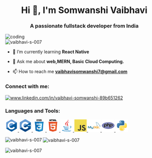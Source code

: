 <h1 align="center">Hi 👋, I'm Somwanshi Vaibhavi</h1>
<h3 align="center">A passionate fullstack developer from India</h3>
<img align="left" alt="coding" width="400" src="https://img.freepik.com/premium-photo/default-3d-rendering-cute-girl-with-glasses-working-her-laptop_982322-96521.jpg?w=740">

<p align="left"> <img src="https://komarev.com/ghpvc/?username=vaibhavi-s-007&label=Profile%20views&color=0e75b6&style=flat" alt="vaibhavi-s-007" /> </p>

- 🌱 I’m currently learning **React Native**

- 💬 Ask me about **web,MERN, Basic Cloud Computing.**

- 📫 How to reach me **vaibhavisomwanshi7@gmail.com**

<h3 align="left">Connect with me:</h3>
<p align="left">
<a href="https://linkedin.com/in/www.linkedin.com/in/vaibhavi-somwanshi-89b651262" target="blank"><img align="center" src="https://raw.githubusercontent.com/rahuldkjain/github-profile-readme-generator/master/src/images/icons/Social/linked-in-alt.svg" alt="www.linkedin.com/in/vaibhavi-somwanshi-89b651262" height="30" width="40" /></a>
</p>

<h3 align="left">Languages and Tools:</h3>
<p align="left"> <a href="https://www.cprogramming.com/" target="_blank" rel="noreferrer"> <img src="https://raw.githubusercontent.com/devicons/devicon/master/icons/c/c-original.svg" alt="c" width="40" height="40"/> </a> <a href="https://www.w3schools.com/cpp/" target="_blank" rel="noreferrer"> <img src="https://raw.githubusercontent.com/devicons/devicon/master/icons/cplusplus/cplusplus-original.svg" alt="cplusplus" width="40" height="40"/> </a> <a href="https://www.w3schools.com/css/" target="_blank" rel="noreferrer"> <img src="https://raw.githubusercontent.com/devicons/devicon/master/icons/css3/css3-original-wordmark.svg" alt="css3" width="40" height="40"/> </a> <a href="https://www.w3.org/html/" target="_blank" rel="noreferrer"> <img src="https://raw.githubusercontent.com/devicons/devicon/master/icons/html5/html5-original-wordmark.svg" alt="html5" width="40" height="40"/> </a> <a href="https://www.java.com" target="_blank" rel="noreferrer"> <img src="https://raw.githubusercontent.com/devicons/devicon/master/icons/java/java-original.svg" alt="java" width="40" height="40"/> </a> <a href="https://developer.mozilla.org/en-US/docs/Web/JavaScript" target="_blank" rel="noreferrer"> <img src="https://raw.githubusercontent.com/devicons/devicon/master/icons/javascript/javascript-original.svg" alt="javascript" width="40" height="40"/> </a> <a href="https://www.mysql.com/" target="_blank" rel="noreferrer"> <img src="https://raw.githubusercontent.com/devicons/devicon/master/icons/mysql/mysql-original-wordmark.svg" alt="mysql" width="40" height="40"/> </a> <a href="https://www.php.net" target="_blank" rel="noreferrer"> <img src="https://raw.githubusercontent.com/devicons/devicon/master/icons/php/php-original.svg" alt="php" width="40" height="40"/> </a> <a href="https://www.python.org" target="_blank" rel="noreferrer"> <img src="https://raw.githubusercontent.com/devicons/devicon/master/icons/python/python-original.svg" alt="python" width="40" height="40"/> </a> </p>

<p><img align="left" src="https://github-readme-stats.vercel.app/api/top-langs?username=vaibhavi-s-007&show_icons=true&locale=en&layout=compact" alt="vaibhavi-s-007" /></p>

<p>&nbsp;<img align="center" src="https://github-readme-stats.vercel.app/api?username=vaibhavi-s-007&show_icons=true&locale=en" alt="vaibhavi-s-007" /></p>

<p><img align="center" src="https://github-readme-streak-stats.herokuapp.com/?user=vaibhavi-s-007&" alt="vaibhavi-s-007" /></p>
